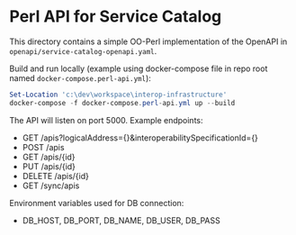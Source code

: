 # Perl API for Service Catalog

This directory contains a simple OO-Perl implementation of the OpenAPI in `openapi/service-catalog-openapi.yaml`.

Build and run locally (example using docker-compose file in repo root named `docker-compose.perl-api.yml`):

```powershell
Set-Location 'c:\dev\workspace\interop-infrastructure'
docker-compose -f docker-compose.perl-api.yml up --build
```

The API will listen on port 5000. Example endpoints:
- GET /apis?logicalAddress={}&interoperabilitySpecificationId={}
- POST /apis
- GET /apis/{id}
- PUT /apis/{id}
- DELETE /apis/{id}
- GET /sync/apis

Environment variables used for DB connection:
- DB_HOST, DB_PORT, DB_NAME, DB_USER, DB_PASS
